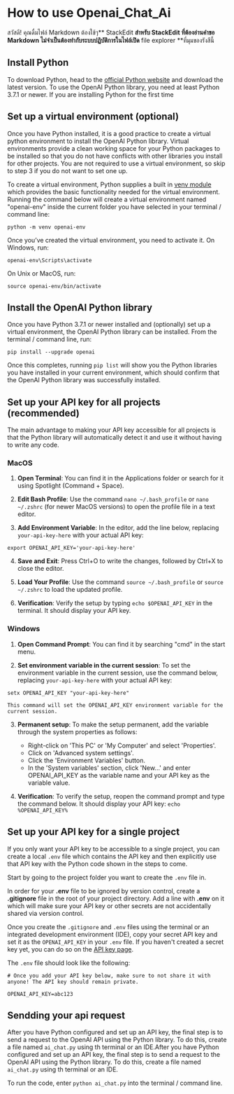 # How to use Openai_Chat_Ai

สวัสดี! คุณดื่มไฟล์ Markdown ต้องใช้ๆ** StackEdit **สำหรับ StackEdit ที่ต้องอ่านคำขอ Markdown ไม่จำเป็นต้องทำกับระบบปฏิบัติการในไฟล์เปิด** file explorer **ที่มุมของรังสีนี้


## Install Python

To download Python, head to the [official Python website](https://www.python.org/downloads/) and download the latest version. To use the OpenAI Python library, you need at least Python 3.7.1 or newer. If you are installing Python for the first time

## Set up a virtual environment (optional)

Once you have Python installed, it is a good practice to create a virtual python environment to install the OpenAI Python library. Virtual environments provide a clean working space for your Python packages to be installed so that you do not have conflicts with other libraries you install for other projects. You are not required to use a virtual environment, so skip to step 3 if you do not want to set one up.

To create a virtual environment, Python supplies a built in [venv module](https://docs.python.org/3/tutorial/venv.html) which provides the basic functionality needed for the virtual environment. Running the command below will create a virtual environment named "openai-env" inside the current folder you have selected in your terminal / command line:
 ```
 python -m venv openai-env
 ```
 Once you’ve created the virtual environment, you need to activate it. On Windows, run:
  ```
 openai-env\Scripts\activate
 ```
 On Unix or MacOS, run:
 ```
source openai-env/bin/activate
 ```
                                                                                                                                                          
## Install the OpenAI Python library

Once you have Python 3.7.1 or newer installed and (optionally) set up a virtual environment, the OpenAI Python library can be installed. From the terminal / command line, run:

```text
pip install --upgrade openai
```

Once this completes, running  `pip list`  will show you the Python libraries you have installed in your current environment, which should confirm that the OpenAI Python library was successfully installed.

## Set up your API key for all projects (recommended)

The main advantage to making your API key accessible for all projects is that the Python library will automatically detect it and use it without having to write any code.

### MacOS

1.  **Open Terminal**: You can find it in the Applications folder or search for it using Spotlight (Command + Space).
    
2.  **Edit Bash Profile**: Use the command  `nano ~/.bash_profile`  or  `nano ~/.zshrc`  (for newer MacOS versions) to open the profile file in a text editor.
    
3.  **Add Environment Variable**: In the editor, add the line below, replacing  `your-api-key-here`  with your actual API key:
    

```text
export OPENAI_API_KEY='your-api-key-here'
```

4.  **Save and Exit**: Press Ctrl+O to write the changes, followed by Ctrl+X to close the editor.
    
5.  **Load Your Profile**: Use the command  `source ~/.bash_profile`  or  `source ~/.zshrc`  to load the updated profile.
    
6.  **Verification**: Verify the setup by typing  `echo $OPENAI_API_KEY`  in the terminal. It should display your API key.

### Windows

1.  **Open Command Prompt**: You can find it by searching "cmd" in the start menu.
    
2.  **Set environment variable in the current session**: To set the environment variable in the current session, use the command below, replacing  `your-api-key-here`  with your actual API key:
    

```text
setx OPENAI_API_KEY "your-api-key-here"
```

```text
This command will set the OPENAI_API_KEY environment variable for the current session.
```

3.  **Permanent setup**: To make the setup permanent, add the variable through the system properties as follows:
    
    -   Right-click on 'This PC' or 'My Computer' and select 'Properties'.
    -   Click on 'Advanced system settings'.
    -   Click the 'Environment Variables' button.
    -   In the 'System variables' section, click 'New...' and enter OPENAI_API_KEY as the variable name and your API key as the variable value.
4.  **Verification**: To verify the setup, reopen the command prompt and type the command below. It should display your API key:  `echo %OPENAI_API_KEY%`


## Set up your API key for a single project
If you only want your API key to be accessible to a single project, you can create a local  `.env`  file which contains the API key and then explicitly use that API key with the Python code shown in the steps to come.

Start by going to the project folder you want to create the  `.env`  file in.

In order for your  **.env**  file to be ignored by version control, create a  **.gitignore**  file in the root of your project directory. Add a line with  **.env**  on it which will make sure your API key or other secrets are not accidentally shared via version control.

Once you create the  `.gitignore`  and  `.env`  files using the terminal or an integrated development environment (IDE), copy your secret API key and set it as the  `OPENAI_API_KEY`  in your  `.env`  file. If you haven't created a secret key yet, you can do so on the  [API key page](https://platform.openai.com/account/api-keys).

The  `.env`  file should look like the following:
```text
# Once you add your API key below, make sure to not share it with anyone! The API key should remain private.

OPENAI_API_KEY=abc123
```

## [](https://platform.openai.com/docs/quickstart/step-3-sending-your-first-api-request)

## Sendding your api request

After you have Python configured and set up an API key, the final step is to send a request to the OpenAI API using the Python library. To do this, create a file named `ai_chat.py` using th terminal or an IDE.After you have Python configured and set up an API key, the final step is to send a request to the OpenAI API using the Python library. To do this, create a file named `ai_chat.py` using th terminal or an IDE.

To run the code, enter `python ai_chat.py` into the terminal / command line.

